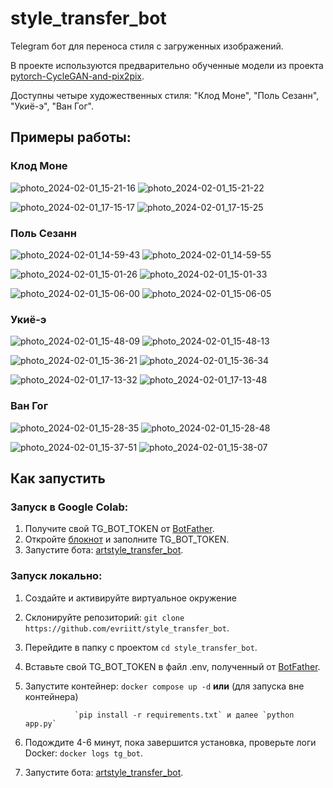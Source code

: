 # style_transfer_bot


Telegram бот для переноса стиля с загруженных изображений.

В проекте используются предварительно обученные модели из проекта [pytorch-CycleGAN-and-pix2pix](https://github.com/junyanz/pytorch-CycleGAN-and-pix2pix/).

Доступны четыре художественных стиля: "Клод Моне", "Поль Сезанн", "Укиё-э", "Ван Гог".
## Примеры работы:

### Клод Моне

![photo_2024-02-01_15-21-16](https://github.com/evriitt/style_transfer_bot/assets/130037283/9e0d2f01-05af-4741-98b5-bec8e26eb952)  ![photo_2024-02-01_15-21-22](https://github.com/evriitt/style_transfer_bot/assets/130037283/d02a4322-6018-4e01-91f3-df45043af42b)

![photo_2024-02-01_17-15-17](https://github.com/evriitt/style_transfer_bot/assets/130037283/f645d9fb-ebef-4967-8530-435c4413824b)  ![photo_2024-02-01_17-15-25](https://github.com/evriitt/style_transfer_bot/assets/130037283/27b1b32a-6d59-4b3e-bc1b-d8ddeb05987a)


### Поль Сезанн
![photo_2024-02-01_14-59-43](https://github.com/evriitt/style_transfer_bot/assets/130037283/7e9d6a12-4c69-4253-99a3-aa22668f686c)  ![photo_2024-02-01_14-59-55](https://github.com/evriitt/style_transfer_bot/assets/130037283/e9cee558-bd25-4c38-8142-61e9b0a65c0c)

![photo_2024-02-01_15-01-26](https://github.com/evriitt/style_transfer_bot/assets/130037283/8f9b59f8-0678-4d0d-9e7b-3119032b25fc)  ![photo_2024-02-01_15-01-33](https://github.com/evriitt/style_transfer_bot/assets/130037283/333a27da-0e90-4fcf-9c72-be88a2f11187)

![photo_2024-02-01_15-06-00](https://github.com/evriitt/style_transfer_bot/assets/130037283/70537262-f273-4e64-b06e-f47f7e6dba3e)  ![photo_2024-02-01_15-06-05](https://github.com/evriitt/style_transfer_bot/assets/130037283/9e3151af-ec10-410c-b299-1b344fb45f42)



### Укиё-э
![photo_2024-02-01_15-48-09](https://github.com/evriitt/style_transfer_bot/assets/130037283/8c51064e-7d0c-41c4-a292-5027a5942805)  ![photo_2024-02-01_15-48-13](https://github.com/evriitt/style_transfer_bot/assets/130037283/bfd92c1d-66a1-48a0-aa11-6a3aa9fdd74d)

![photo_2024-02-01_15-36-21](https://github.com/evriitt/style_transfer_bot/assets/130037283/adcbbbd1-d0f9-4606-b1aa-77ff85f6876c)  ![photo_2024-02-01_15-36-34](https://github.com/evriitt/style_transfer_bot/assets/130037283/f28f12d3-a46b-44a0-8011-49dae0f39dcd)

![photo_2024-02-01_17-13-32](https://github.com/evriitt/style_transfer_bot/assets/130037283/309a5f60-c154-4bc2-9b1b-5d198f563d4a)  ![photo_2024-02-01_17-13-48](https://github.com/evriitt/style_transfer_bot/assets/130037283/4979793d-0d6e-4b30-911b-0d7299f33671)




### Ван Гог
![photo_2024-02-01_15-28-35](https://github.com/evriitt/style_transfer_bot/assets/130037283/e4fc94f8-30ed-4ccc-93c6-9a5617bb6f7b)  ![photo_2024-02-01_15-28-48](https://github.com/evriitt/style_transfer_bot/assets/130037283/00337d79-8d78-4a71-981e-25aa5c9fa76c)

![photo_2024-02-01_15-37-51](https://github.com/evriitt/style_transfer_bot/assets/130037283/4af60cb6-0302-4200-81f0-1b7d2aca69f8)  ![photo_2024-02-01_15-38-07](https://github.com/evriitt/style_transfer_bot/assets/130037283/5a5d03e8-9563-4878-acd1-a087edb0efad)



## Как запустить

### Запуск в Google Colab:
1. Получите свой TG_BOT_TOKEN от [BotFather](https://t.me/BotFather).
2. Откройте [блокнот](https://colab.research.google.com/drive/1vpkU9ZFblbPtjB660AQ1DNuoZkIldwu0?usp=sharing) и заполните TG_BOT_TOKEN.
3. Запустите бота: [artstyle_transfer_bot](https://t.me/artstyle_transfer_bot).

### Запуск локально:
1. Создайте и активируйте виртуальное окружение
2. Склонируйте репозиторий: `git clone https://github.com/evriitt/style_transfer_bot`.
3. Перейдите в папку с проектом `cd style_transfer_bot`.
4. Вставьте свой TG_BOT_TOKEN в файл .env, полученный от [BotFather](https://t.me/BotFather).
3. Запустите контейнер: `docker compose up -d` **или** (для запуска вне контейнера)
   
                  `pip install -r requirements.txt` и далее `python app.py`
   
5. Подождите 4-6 минут, пока завершится установка, проверьте логи Docker: `docker logs tg_bot`.
6. Запустите бота: [artstyle_transfer_bot](https://t.me/artstyle_transfer_bot).
